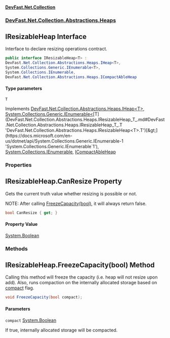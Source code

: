 #### [DevFast.Net.Collection](index.md 'index')
### [DevFast.Net.Collection.Abstractions.Heaps](DevFast.Net.Collection.Abstractions.Heaps.md 'DevFast.Net.Collection.Abstractions.Heaps')

## IResizableHeap<T> Interface

Interface to declare resizing operations contract.

```csharp
public interface IResizableHeap<T> :
DevFast.Net.Collection.Abstractions.Heaps.IHeap<T>,
System.Collections.Generic.IEnumerable<T>,
System.Collections.IEnumerable,
DevFast.Net.Collection.Abstractions.Heaps.ICompactAbleHeap
```
#### Type parameters

<a name='DevFast.Net.Collection.Abstractions.Heaps.IResizableHeap_T_.T'></a>

`T`

Implements [DevFast.Net.Collection.Abstractions.Heaps.IHeap&lt;](DevFast.Net.Collection.Abstractions.Heaps.IHeap_T_.md 'DevFast.Net.Collection.Abstractions.Heaps.IHeap<T>')[T](DevFast.Net.Collection.Abstractions.Heaps.IResizableHeap_T_.md#DevFast.Net.Collection.Abstractions.Heaps.IResizableHeap_T_.T 'DevFast.Net.Collection.Abstractions.Heaps.IResizableHeap<T>.T')[&gt;](DevFast.Net.Collection.Abstractions.Heaps.IHeap_T_.md 'DevFast.Net.Collection.Abstractions.Heaps.IHeap<T>'), [System.Collections.Generic.IEnumerable&lt;](https://docs.microsoft.com/en-us/dotnet/api/System.Collections.Generic.IEnumerable-1 'System.Collections.Generic.IEnumerable`1')[T](DevFast.Net.Collection.Abstractions.Heaps.IResizableHeap_T_.md#DevFast.Net.Collection.Abstractions.Heaps.IResizableHeap_T_.T 'DevFast.Net.Collection.Abstractions.Heaps.IResizableHeap<T>.T')[&gt;](https://docs.microsoft.com/en-us/dotnet/api/System.Collections.Generic.IEnumerable-1 'System.Collections.Generic.IEnumerable`1'), [System.Collections.IEnumerable](https://docs.microsoft.com/en-us/dotnet/api/System.Collections.IEnumerable 'System.Collections.IEnumerable'), [ICompactAbleHeap](DevFast.Net.Collection.Abstractions.Heaps.ICompactAbleHeap.md 'DevFast.Net.Collection.Abstractions.Heaps.ICompactAbleHeap')
### Properties

<a name='DevFast.Net.Collection.Abstractions.Heaps.IResizableHeap_T_.CanResize'></a>

## IResizableHeap<T>.CanResize Property

Gets the current truth value whether resizing is possible or not.

NOTE: After calling [FreezeCapacity(bool)](DevFast.Net.Collection.Abstractions.Heaps.IResizableHeap_T_.md#DevFast.Net.Collection.Abstractions.Heaps.IResizableHeap_T_.FreezeCapacity(bool) 'DevFast.Net.Collection.Abstractions.Heaps.IResizableHeap<T>.FreezeCapacity(bool)'), it will always return false.

```csharp
bool CanResize { get; }
```

#### Property Value
[System.Boolean](https://docs.microsoft.com/en-us/dotnet/api/System.Boolean 'System.Boolean')
### Methods

<a name='DevFast.Net.Collection.Abstractions.Heaps.IResizableHeap_T_.FreezeCapacity(bool)'></a>

## IResizableHeap<T>.FreezeCapacity(bool) Method

Calling this method will freeze the capacity (i.e. heap will not resize upon add).
Also, runs compaction on the internally allocated storage based on [compact](DevFast.Net.Collection.Abstractions.Heaps.IResizableHeap_T_.md#DevFast.Net.Collection.Abstractions.Heaps.IResizableHeap_T_.FreezeCapacity(bool).compact 'DevFast.Net.Collection.Abstractions.Heaps.IResizableHeap<T>.FreezeCapacity(bool).compact') flag.

```csharp
void FreezeCapacity(bool compact);
```
#### Parameters

<a name='DevFast.Net.Collection.Abstractions.Heaps.IResizableHeap_T_.FreezeCapacity(bool).compact'></a>

`compact` [System.Boolean](https://docs.microsoft.com/en-us/dotnet/api/System.Boolean 'System.Boolean')

If true, internally allocated storage will be compacted.